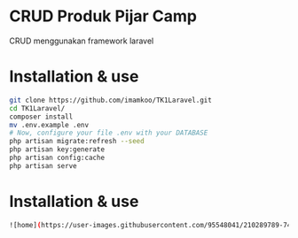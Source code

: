 # CRUD Produk Pijar Camp

CRUD menggunakan framework laravel

# Installation & use

```bash
git clone https://github.com/imamkoo/TK1Laravel.git
cd TK1Laravel/
composer install
mv .env.example .env
# Now, configure your file .env with your DATABASE
php artisan migrate:refresh --seed
php artisan key:generate
php artisan config:cache
php artisan serve
```

# Installation & use

```bash
![home](https://user-images.githubusercontent.com/95548041/210289789-74114b15-3fc1-41f8-b169-f9e23044e768.png)
```
